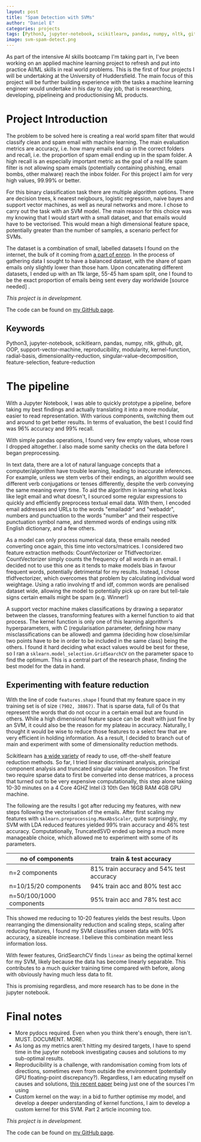 ```yaml
---
layout: post
title: "Spam Detection with SVMs"
author: "Daniel E"
categories: projects
tags: [Python3, jupyter-notebook, scikitlearn, pandas, numpy, nltk, github, git, OOP, support-vector-machine, reproducibility, modularity, kernel-function, radial-basis, dimensionality-reduction, singular-value-decomposition, feature-selection, feature-reduction]
image: svm-spam-detect.png
---
```



As part of the intensive AI skills bootcamp I'm taking part in, I've been working on an applied machine learning project to refresh and put into practice AI/ML skills in real world problems. This is the first of four projects I will be undertaking at the University of Huddersfield. The main focus of this project will be further building experience with the tasks a machine learning engineer would undertake in his day to day job, that is researching, developing, pipelineing and productionising ML products.

# Project Introduction

The problem to be solved here is creating a real world spam filter that would classify clean and spam email with machine learning. The main evaluation metrics are accuracy, i.e. how many emails end up in the correct folders and recall, i.e. the proportion of spam email ending up in the spam folder. A high recall is an especially important metric as the goal of a real life spam filter is not allowing spam emails (potentially containing phishing, email bombs, other malware) reach the inbox folder. For this project I aim for very high values, 99.99% or better.

For this binary classification task there are multiple algorithm options. There are decision trees, k nearest neigbours, logistic regression, naive bayes and support vector machines, as well as neural networks and more. I chose to carry out the task with an SVM model. The main reason for this choice was my knowing that I would start with a small dataset, and that emails would have to be vectorised. This would mean a high dimensional feature space, potentially greater than the number of samples, a scenario perfect for SVMs.

The dataset is a combination of small, labelled datasets I found on the internet, the bulk of it coming from [a part of enron](http://nlp.cs.aueb.gr/software_and_datasets/Enron-Spam/index.html). 
In the process of gathering data I sought to have a balanced dataset, with the share of spam emails only slightly lower than those ham. Upon concatenating different datasets, I ended up with an 11k large, 55-45 ham spam split, one I found to be the exact proportion of emails being sent every day worldwide \[source needed\] .

*This project is in development.*

The code can be found on [my GitHub page](https://github.com/daniels-kb/svm-spam-detection).

## Keywords
Python3, jupyter-notebook, scikitlearn, pandas, numpy, nltk, github, git, OOP, support-vector-machine, reproducibility, modularity, kernel-function, radial-basis, dimensionality-reduction, singular-value-decomposition, feature-selection, feature-reduction

# The pipeline
With a Jupyter Notebook, I was able to quickly prototype a pipeline, before taking my best findings and actually translating it into a more modular, easier to read representation. With various components, switching them out and around to get better results. In terms of evaluation, the best I could find was 96% accuracy and 99% recall.

With simple pandas operations, I found very few empty values, whose rows I dropped altogether. I also made some sanity checks on the data before I began preprocessing.

In text data, there are a lot of natural language concepts that a computer/algorithm have trouble learning, leading to inaccurate inferences. For example, unless we stem verbs of their endings, an algorithm would see different verb conjugations or tenses differently, despite the verb conveying the same meaning every time. To aid the algorithm in learning what looks like legit email and what doesn't, I sourced some regular expressions to quickly and efficiently preprocess textual email data. With them, I encoded email addresses and URLs to the words "emailaddr" and "webaddr", numbers and punctuation to the words "number" and their respective punctuation symbol name, and stemmed words of endings using nltk English dictionary, and a few others. 

As a model can only process numerical data, these emails needed converting once again, this time into vectors/matrices. I considered two feature extraction methods: CountVectorizer or Tfidfvectorizer. CountVectorizer simply counts the frequency of all words in an email. I decided not to use this one as it tends to make models bias in favour frequent words, potentially detrimental for my results. Instead, I chose tfidfvectorizer, which overcomes that problem by calculating individual word weightage. Using a ratio involving tf and idf, common words are penalised dataset wide, allowing the model to potentially pick up on rare but tell-tale signs certain emails might be spam (e.g. Winner!)

A support vector machine makes classifications by drawing a separator between the classes, transforming features with a kernel function to aid that process. The kernel function is only one of this learning algorithm's hyperparameters, with C (regularisation parameter, defining how many misclassifications can be allowed) and gamma (deciding how close/similar two points have to be in order to be included in the same class) being the others.
I found it hard deciding what exact values would be best for these, so I ran a `sklearn.model_selection.GridSearchCV` on the parameter space to find the optimum. This is a central part of the research phase, finding the best model for the data in hand.


## Experimenting with feature reduction
With the line of code `features.shape` I found that my feature space in my training set is of size `(7902, 38867)`. That is sparse data, full of 0s that represent the words that do not occur in a certain email but are found in others. While a high dimensional feature space can be dealt with just fine by an SVM, it could also be the reason for my plateau in accuracy. Naturally, I thought it would be wise to reduce those features to a select few that are very efficient in holding information. As a result, I decided to branch out of main and experiment with some of dimensionality reduction methods. 

Scikitlearn has [a wide variety](https://scikit-learn.org/stable/modules/classes.html#module-sklearn.decomposition) of ready to use, off-the-shelf feature reduction methods. So far, I tried linear discriminant analysis, principal component analysis and truncated singular value decomposition. The first two require sparse data to first be converted into dense matrices, a process that turned out to be very expensive computationally, this step alone taking 10-30 minutes on a 4 Core 4GHZ Intel i3 10th Gen 16GB RAM 4GB GPU machine.

The following are the results I got after reducing my features, with new steps following the vectorisation of the emails.
After first scaling my features with `sklearn.preprocessing.MaxAbsScaler`, quite surprisingly, my SVM with LDA reduced features yielded 99% train accuracy and 46% test accuracy.
Computationally, TruncatedSVD ended up being a much more manageable choice, which allowed me to experiment with some of its parameters.

|no of components               |train & test accuracy        |
|-------------------------------|-----------------------------|
|n=2 components	                |81% train accuracy and 54% test accuracy|
|n=10/15/20 components	        |94% train acc and 80% test acc|
|n=50/100/1000 components	    |95% train acc and 78% test acc|

This showed me reducing to 10-20 features yields the best results. 
Upon rearranging the dimensionality reduction and scaling steps, scaling after reducing features, I found my SVM classifies unseen data with 90% accuracy, a sizeable increase. I believe this combination meant less information loss.

With fewer features, GridSearchCV finds `linear` as being the optimal kernel for my SVM, likely because the data has become linearly separable. This contributes to a much quicker training time compared with before, along with obviously having much less data to fit. 

This is promising regardless, and more research has to be done in the jupyter notebook.

# Final notes

* More pydocs required. Even when you think there's enough, there isn't. MUST. DOCUMENT. MORE.
* As long as my metrics aren't hitting my desired targets, I have to spend time in the jupyter notebook investigating causes and solutions to my sub-optimal results.
* Reproducibility is a challenge, with randomisation coming from lots of directions, sometimes even from outside the environment (potentially GPU floating-point discrepancy?). Regardless, I am educating myself on causes and solutions, [this recent paper](https://www.jmlr.org/papers/volume22/20-303/20-303.pdf) being just one of the sources I'm using
* Custom kernel on the way: in a bid to further optimise my model, and develop a deeper understanding of kernel functions, I aim to develop a custom kernel for this SVM. Part 2 article incoming too.

*This project is in development.*

The code can be found on [my GitHub page](https://github.com/daniels-kb/svm-spam-detection).


